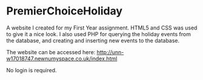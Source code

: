# PremierChoiceHoliday
A website I created for my First Year assignment. HTML5 and CSS was used to give it a nice look. I also used PHP for querying the holiday events from the database, and creating and inserting new events to the database.

The website can be accessed here: http://unn-w17018747.newnumyspace.co.uk/index.html

No login is required.
